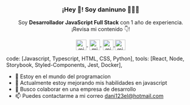 <p align="center" width="200">
   <h3 align="center">¡Hey 👋! Soy daninuno 👨🏻‍💻</h3>
</p>
 <p align="center">Soy <strong>Desarrollador JavaScript Full Stack</strong> con 1 año de experiencia.<br />¡Revisa mi contenido 👇!</p>
<p align="center">
   <a href="https://twitch.tv/" target="blank" style='margin-right:4px'>
    <img align="center" src="https://cdn.jsdelivr.net/npm/simple-icons@3.0.1/icons/twitch.svg" alt="midudev" height="28px" width="28px" />
  </a>
   <a href="https://www.youtube.com/channel/UCvK4PSpSuznh-wE5j0UTBsA" target="blank" style='margin-right:4px'>
    <img align="center" src="https://cdn.jsdelivr.net/npm/simple-icons@3.0.1/icons/youtube.svg" alt="midudev" height="28px" width="28px" />
  </a>
  <a href="https://instagram.com/midu.dev" target="blank">
    <img align="center" src="https://cdn.jsdelivr.net/npm/simple-icons@3.0.1/icons/instagram.svg" alt="midu.dev" height="28px" width="28px" />
  </a>
  <a href="https://twitter.com/midudev" target="blank">
    <img align="center" src="https://cdn.jsdelivr.net/npm/simple-icons@3.0.1/icons/twitter.svg" alt="midudev" height="28px" width="28px" />
  </a>
</p>

  code: [Javascript, Typescript, HTML, CSS, Python],
  tools: [React, Node, Storybook, Styled-Components, Jest, Docker],
  
- 👀 Estoy en el mundo del programacion
- 🌱 Actualmente estoy mejorando mis habilidades en javascript
- 💞️ Busco colaborar en una empresa de desarrollo
- 📫 Puedes contactarme a mi correo dani123el@hotmail.com

